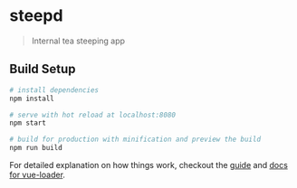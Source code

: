 # steepd

> Internal tea steeping app

## Build Setup

``` bash
# install dependencies
npm install

# serve with hot reload at localhost:8080
npm start

# build for production with minification and preview the build
npm run build
```

For detailed explanation on how things work, checkout the [guide](http://vuejs-templates.github.io/webpack/) and [docs for vue-loader](http://vuejs.github.io/vue-loader).
